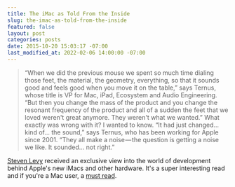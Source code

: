 ```yaml
---
title: The iMac as Told From the Inside
slug: the-imac-as-told-from-the-inside
featured: false
layout: post
categories: posts
date: 2015-10-20 15:03:17 -07:00
last_modified_at: 2022-02-06 14:00:00 -07:00
---
```


>  “When we did the previous mouse we spent so much time dialing those feet, the material, the geometry, everything, so that it sounds good and feels good when you move it on the table,” says Ternus, whose title is VP for Mac, iPad, Ecosystem and Audio Engineering. “But then you change the mass of the product and you change the resonant frequency of the product and all of a sudden the feet that we loved weren't great anymore. They weren't what we wanted.”
> What exactly was wrong with it? I wanted to know.
> “It had just changed… kind of… the sound,” says Ternus, who has been working for Apple since 2001. “They all make a noise — the question is getting a noise we like. It sounded… not right.”

[Steven Levy](https://medium.com/backchannel/exclusive-why-apple-is-still-sweating-the-details-on-imac-531a95e50c91#.oqvpl2xok) received an exclusive view into the world of development behind Apple's new iMacs and other hardware. It's a super interesting read and if you're a Mac user, a [must read](https://medium.com/backchannel/exclusive-why-apple-is-still-sweating-the-details-on-imac-531a95e50c91#.oqvpl2xok).

